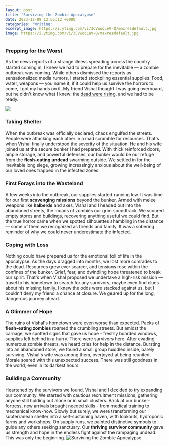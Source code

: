 ```yaml
---
layout: post
title: "Surviving the Zombie Apocalypse"
date: 2023-12-09 12:56:12 +0000
categories: "Writing"
excerpt_image: https://i.ytimg.com/vi/3CVwoqLeV-Q/maxresdefault.jpg
image: https://i.ytimg.com/vi/3CVwoqLeV-Q/maxresdefault.jpg
---
```


### Prepping for the Worst
As the news reports of a strange illness spreading across the country started coming in, I knew we had to prepare for the inevitable — a zombie outbreak was coming. While others dismissed the reports as sensationalized media rumors, I started stockpiling essential supplies. Food, water, weapons — you name it, if it could help us survive the horrors to come, I got my hands on it. My friend Vishal thought I was going overboard, but he didn't know what I knew: the [dead were rising](https://fistore.mysenprints.com/collection/aleshire), and we had to be ready.

![](https://mybookcave.com/app/uploads/2020/03/surviving-the-zombie-apocalypse.jpg)
### Taking Shelter 
When the outbreak was officially declared, chaos engulfed the streets. People were attacking each other in a mad scramble for resources. That's when Vishal finally understood the severity of the situation. He and his wife joined us at the secure bunker I had prepared. With thick reinforced doors, ample storage, and powerful defenses, our bunker would be our refuge from the **flesh-eating undead** swarming outside. We settled in for the inevitable long siege, growing increasingly anxious about the well-being of our loved ones trapped in the infected zones.
### First Forays into the Wasteland
A few weeks into the outbreak, our supplies started running low. It was time for our first **scavenging missions** beyond the bunker. Armed with melee weapons like **halberds** and axes, Vishal and I headed out into the abandoned streets, the moans of zombies our grim soundtrack. We scoured empty stores and buildings, recovering anything useful we could find. But the true horror came when we spotted silhouettes shambling in the distance — some of them we recognized as friends and family. It was a sobering reminder of why we could never underestimate the infected.  
### Coping with Loss
Nothing could have prepared us for the emotional toll of life in the apocalypse. As the days dragged into months, we lost more comrades to the dead. Resources grew ever scarcer, and tensions rose within the confines of the bunker. Grief, fear, and dwindling hope threatened to break our spirit. That's when Vishal proposed we undertake a high-risk mission — travel to his hometown to search for any survivors, maybe even find clues about his missing family. I knew the odds were stacked against us, but I couldn't deny my friend a chance at closure. We geared up for the long, dangerous journey ahead.
### A Glimmer of Hope
The ruins of Vishal's hometown were even worse than expected. Packs of **flesh-eating zombies** roamed the crumbling streets. But amidst the carnage, we spotted signs that gave us hope - freshly boarded windows, supplies left behind in a hurry. There were survivors here. After evading numerous zombie threats, we heard cries for help in the distance. Bursting into an abandoned store, we found a small group huddled inside, barely surviving. Vishal's wife was among them, overjoyed at being reunited. Morale soared with this unexpected success. There was still goodness in the world, even in its darkest hours.
### Building a Community
Heartened by the survivors we found, Vishal and I decided to try expanding our community. We started with cautious recruitment missions, gathering anyone still holding out alone or in small clusters. Back at our bunker-fortress, new arrivals brought needed skills - from medical training to mechanical know-how. Slowly but surely, we were transforming our subterranean shelter into a self-sustaining haven, with lookouts, hydroponic farms and workshops. On supply runs, we painted distinctive symbols to guide any others seeking sanctuary. Our **thriving survivor community** gave us strength and hope in the endless fight against the rampaging undead. This was only the beginning.
![Surviving the Zombie Apocalypse](https://i.ytimg.com/vi/3CVwoqLeV-Q/maxresdefault.jpg)